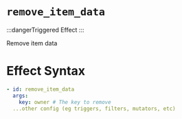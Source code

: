 # `remove_item_data`
:::dangerTriggered Effect
:::

Remove item data

# Effect Syntax
```yaml
- id: remove_item_data
  args:
    key: owner # The key to remove
  ...other config (eg triggers, filters, mutators, etc)
```